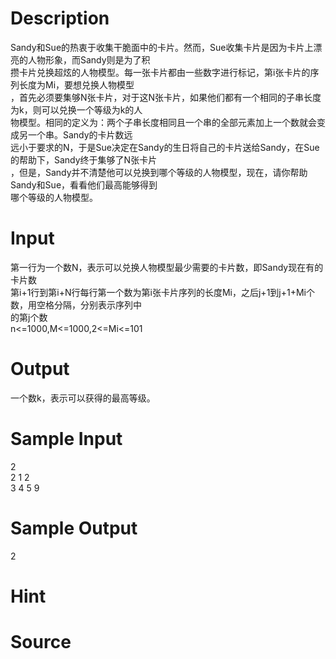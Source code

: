 
# Description

<div class="content"><div>Sandy和Sue的热衷于收集干脆面中的卡片。然而，Sue收集卡片是因为卡片上漂亮的人物形象，而Sandy则是为了积</div>
<div>攒卡片兑换超炫的人物模型。每一张卡片都由一些数字进行标记，第i张卡片的序列长度为Mi，要想兑换人物模型</div>
<div>，首先必须要集够N张卡片，对于这N张卡片，如果他们都有一个相同的子串长度为k，则可以兑换一个等级为k的人</div>
<div>物模型。相同的定义为：两个子串长度相同且一个串的全部元素加上一个数就会变成另一个串。Sandy的卡片数远</div>
<div>远小于要求的N，于是Sue决定在Sandy的生日将自己的卡片送给Sandy，在Sue的帮助下，Sandy终于集够了N张卡片</div>
<div>，但是，Sandy并不清楚他可以兑换到哪个等级的人物模型，现在，请你帮助Sandy和Sue，看看他们最高能够得到</div>
<div>哪个等级的人物模型。</div>
<div></div>
<p></p></div>

# Input

<div class="content"><div>第一行为一个数N，表示可以兑换人物模型最少需要的卡片数，即Sandy现在有的卡片数</div>
<div>
<div>第i+1行到第i+N行每行第一个数为第i张卡片序列的长度Mi，之后j+1到j+1+Mi个数，用空格分隔，分别表示序列中</div>
<div>的第j个数</div>
<div>n&lt;=1000,M&lt;=1000,2&lt;=Mi&lt;=101</div>
<div></div>
</div>
<p></p></div>

# Output

<div class="content"><div>一个数k，表示可以获得的最高等级。</div>
<div>
<div></div>
</div>
<p></p></div>

# Sample Input

<div class="content"><span class="sampledata">2<br/>
2 1 2<br/>
3 4 5 9</span></div>

# Sample Output

<div class="content"><span class="sampledata">2</span></div>

# Hint

<div class="content"><p></p></div>

# Source

<div class="content"><p><a href="problemset.php?search="></a></p></div>

